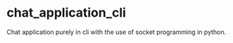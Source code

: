 # chat_application_cli
Chat application purely in cli with the use of socket programming in python.
